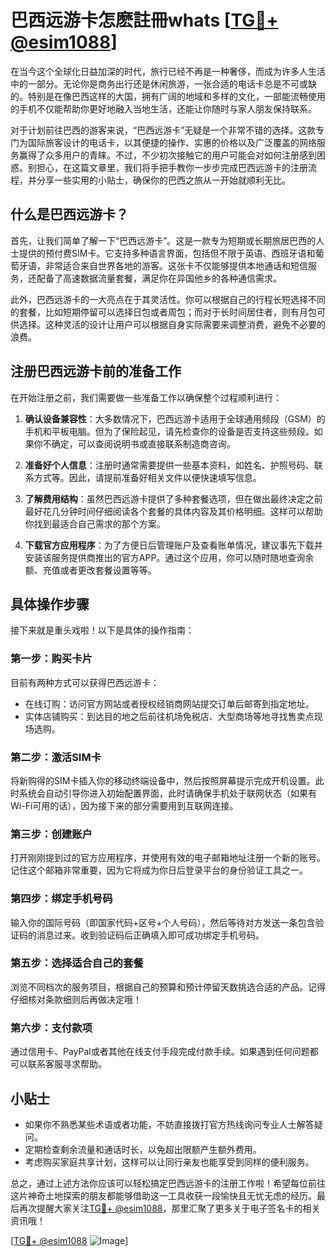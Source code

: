 # 巴西远游卡怎麽註冊whats [[TG💪+ @esim1088](https://t.me/s/esim1088)]

在当今这个全球化日益加深的时代，旅行已经不再是一种奢侈，而成为许多人生活中的一部分。无论你是商务出行还是休闲旅游，一张合适的电话卡总是不可或缺的。特别是在像巴西这样的大国，拥有广阔的地域和多样的文化，一部能流畅使用的手机不仅能帮助你更好地融入当地生活，还能让你随时与家人朋友保持联系。

对于计划前往巴西的游客来说，“巴西远游卡”无疑是一个非常不错的选择。这款专门为国际旅客设计的电话卡，以其便捷的操作、实惠的价格以及广泛覆盖的网络服务赢得了众多用户的青睐。不过，不少初次接触它的用户可能会对如何注册感到困惑。别担心，在这篇文章里，我们将手把手教你一步步完成巴西远游卡的注册流程，并分享一些实用的小贴士，确保你的巴西之旅从一开始就顺利无比。

## 什么是巴西远游卡？

首先，让我们简单了解一下“巴西远游卡”。这是一款专为短期或长期旅居巴西的人士提供的预付费SIM卡。它支持多种语言界面，包括但不限于英语、西班牙语和葡萄牙语，非常适合来自世界各地的游客。这张卡不仅能够提供本地通话和短信服务，还配备了高速数据流量套餐，满足你在异国他乡的各种通信需求。

此外，巴西远游卡的一大亮点在于其灵活性。你可以根据自己的行程长短选择不同的套餐，比如短期停留可以选择日包或者周包；而对于长时间居住者，则有月包可供选择。这种灵活的设计让用户可以根据自身实际需要来调整消费，避免不必要的浪费。

## 注册巴西远游卡前的准备工作

在开始注册之前，我们需要做一些准备工作以确保整个过程顺利进行：

1. **确认设备兼容性**：大多数情况下，巴西远游卡适用于全球通用频段（GSM）的手机和平板电脑。但为了保险起见，请先检查你的设备是否支持这些频段。如果你不确定，可以查阅说明书或直接联系制造商咨询。

2. **准备好个人信息**：注册时通常需要提供一些基本资料，如姓名、护照号码、联系方式等。因此，请提前准备好相关文件以便快速填写信息。

3. **了解费用结构**：虽然巴西远游卡提供了多种套餐选项，但在做出最终决定之前最好花几分钟时间仔细阅读各个套餐的具体内容及其价格明细。这样可以帮助你找到最适合自己需求的那个方案。

4. **下载官方应用程序**：为了方便日后管理账户及查看账单情况，建议事先下载并安装该服务提供商推出的官方APP。通过这个应用，你可以随时随地查询余额、充值或者更改套餐设置等等。

## 具体操作步骤

接下来就是重头戏啦！以下是具体的操作指南：

### 第一步：购买卡片
目前有两种方式可以获得巴西远游卡：
   - 在线订购：访问官方网站或者授权经销商网站提交订单后邮寄到指定地址。
   - 实体店铺购买：到达目的地之后前往机场免税店、大型商场等地寻找售卖点现场选购。

### 第二步：激活SIM卡
将新购得的SIM卡插入你的移动终端设备中，然后按照屏幕提示完成开机设置。此时系统会自动引导你进入初始配置界面，此时请确保手机处于联网状态（如果有Wi-Fi可用的话），因为接下来的部分需要用到互联网连接。

### 第三步：创建账户
打开刚刚提到过的官方应用程序，并使用有效的电子邮箱地址注册一个新的账号。记住这个邮箱非常重要，因为它将成为你日后登录平台的身份验证工具之一。

### 第四步：绑定手机号码
输入你的国际号码（即国家代码+区号+个人号码），然后等待对方发送一条包含验证码的消息过来。收到验证码后正确填入即可成功绑定手机号码。

### 第五步：选择适合自己的套餐
浏览不同档次的服务项目，根据自己的预算和预计停留天数挑选合适的产品。记得仔细核对条款细则后再做决定哦！

### 第六步：支付款项
通过信用卡、PayPal或者其他在线支付手段完成付款手续。如果遇到任何问题都可以联系客服寻求帮助。

## 小贴士

- 如果你不熟悉某些术语或者功能，不妨直接拨打官方热线询问专业人士解答疑问。
- 定期检查剩余流量和通话时长，以免超出限额产生额外费用。
- 考虑购买家庭共享计划，这样可以让同行亲友也能享受到同样的便利服务。

总之，通过上述方法你应该可以轻松搞定巴西远游卡的注册工作啦！希望每位前往这片神奇土地探索的朋友都能够借助这一工具收获一段愉快且无忧无虑的经历。最后再次提醒大家关注[TG💪+ @esim1088](https://t.me/s/esim1088)，那里汇聚了更多关于电子签名卡的相关资讯哦！

[[TG💪+ @esim1088](https://t.me/s/esim1088) ![Image](https://i.postimg.cc/4NQfJmqS/Snipaste-2025-05-13-00-14-12.png)]